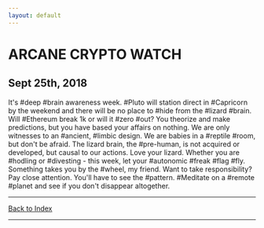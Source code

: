 ```yaml
---
layout: default
---
```

# ARCANE CRYPTO WATCH
## Sept 25th, 2018
It's #deep #brain awareness week. #Pluto will station direct in #Capricorn by the weekend and there will be no place to #hide from the #lizard #brain. Will #Ethereum break 1k or will it #zero #out? You theorize and make predictions, but you have based your affairs on nothing. We are only witnesses to an #ancient, #limbic design. We are babies in a #reptile #room, but don't be afraid. The lizard brain, the #pre-human, is not acquired or developed, but causal to our actions. Love your lizard. Whether you are #hodling or #divesting - this week, let your #autonomic #freak #flag #fly. Something takes you by the #wheel, my friend. Want to take responsibility? Pay close attention. You'll have to see the #pattern.  #Meditate on a #remote #planet and see if you don't disappear altogether.

* * *
[Back to Index](acw.html)
* * *
